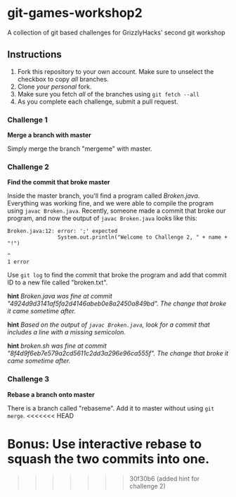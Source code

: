 # git-games-workshop2
A collection of git based challenges for GrizzlyHacks' second git workshop

## Instructions

1. Fork this repository to your own account. Make sure to unselect the checkbox to copy _all_ branches.
2. Clone *your personal* fork.
3. Make sure you fetch *all* of the branches using `git fetch --all`
4. As you complete each challenge, submit a pull request.

### Challenge 1
**Merge a branch with master**

Simply merge the branch "mergeme" with master.

### Challenge 2
**Find the commit that broke master**

Inside the master branch, you'll find a program called *Broken.java*. Everything was working fine, and we were able to compile the program using `javac Broken.java`. Recently, someone made a commit that broke our program, and now the output of `javac Broken.java` looks like this:

```
Broken.java:12: error: ';' expected
                System.out.println("Welcome to Challenge 2, " + name + "!")
                                                                           ^
1 error
```

Use `git log` to find the commit that broke the program and add that commit ID to a new file called "broken.txt".

**hint** *Broken.java was fine at commit "4924d9d3141af5fa2d4146abeb0e8a2450a849bd". The change that broke it came sometime after.*

**hint** *Based on the output of `javac Broken.java`, look for a commit that includes a line with a missing semicolon.*

**hint** *broken.sh was fine at commit "8f4d9f6eb7e579a2cd5611c2dd3a296e96ca555f". The change that broke it came sometime after.*

### Challenge 3
**Rebase a branch onto master**

There is a branch called "rebaseme". Add it to master without using `git merge`.
<<<<<<< HEAD

**Bonus:** Use interactive rebase to squash the two commits into one.
=======
>>>>>>> 30f30b6 (added hint for challenge 2)
